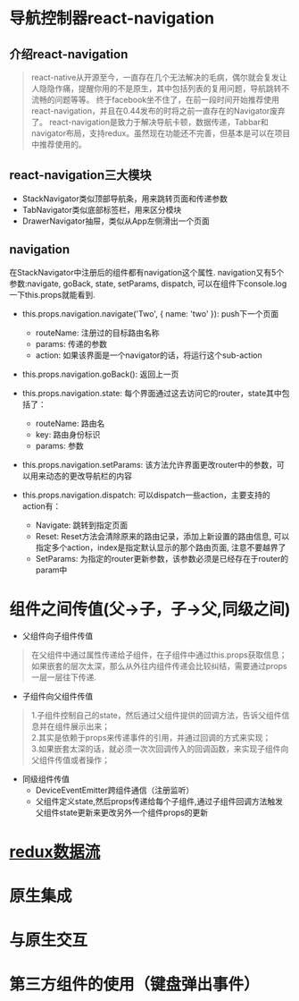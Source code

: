 # 导航控制器react-navigation

## 介绍react-navigation

> react-native从开源至今，一直存在几个无法解决的毛病，偶尔就会复发让人隐隐作痛，提醒你用的不是原生，其中包括列表的复用问题，导航跳转不流畅的问题等等。
终于facebook坐不住了，在前一段时间开始推荐使用react-navigation，并且在0.44发布的时将之前一直存在的Navigator废弃了。
react-navigation是致力于解决导航卡顿，数据传递，Tabbar和navigator布局，支持redux。虽然现在功能还不完善，但基本是可以在项目中推荐使用的。

## react-navigation三大模块

* StackNavigator类似顶部导航条，用来跳转页面和传递参数
* TabNavigator类似底部标签栏，用来区分模块
* DrawerNavigator抽屉，类似从App左侧滑出一个页面

## navigation
在StackNavigator中注册后的组件都有navigation这个属性. navigation又有5个参数:navigate, goBack, state, setParams, dispatch, 可以在组件下console.log一下this.props就能看到.

* this.props.navigation.navigate('Two', { name: 'two' }): push下一个页面
	* routeName: 注册过的目标路由名称
	* params: 传递的参数
	* action: 如果该界面是一个navigator的话，将运行这个sub-action
* this.props.navigation.goBack(): 返回上一页

* this.props.navigation.state: 每个界面通过这去访问它的router，state其中包括了：
	* routeName: 路由名
	* key: 路由身份标识
	* params: 参数

* this.props.navigation.setParams: 该方法允许界面更改router中的参数，可以用来动态的更改导航栏的内容

* this.props.navigation.dispatch: 可以dispatch一些action，主要支持的action有：
	* Navigate: 跳转到指定页面
	* Reset: Reset方法会清除原来的路由记录，添加上新设置的路由信息, 可以指定多个action，index是指定默认显示的那个路由页面, 注意不要越界了
	* SetParams: 为指定的router更新参数，该参数必须是已经存在于router的param中

# 组件之间传值(父->子，子->父,同级之间)

* 父组件向子组件传值
> 在父组件中通过属性传递给子组件，在子组件中通过this.props获取信息；如果嵌套的层次太深，那么从外往内组件传递会比较纠结，需要通过props一层一层往下传递.    

* 子组件向父组件传值
> 1.子组件控制自己的state，然后通过父组件提供的回调方法，告诉父组件信息并在组件展示出来；  
2.其实是依赖于props来传递事件的引用，并通过回调的方式来实现；  
3.如果嵌套太深的话，就必须一次次回调传入的回调函数，来实现子组件向父组件传值或者操作；

* 同级组件传值
	* DeviceEventEmitter跨组件通信（注册监听）
	* 父组件定义state,然后props传递给每个子组件,通过子组件回调方法触发父组件state更新来更改另外一个组件props的更新  

# [redux数据流](http://www.ruanyifeng.com/blog/2016/09/redux_tutorial_part_one_basic_usages.html)

# 原生集成

# 与原生交互

# 第三方组件的使用（键盘弹出事件）